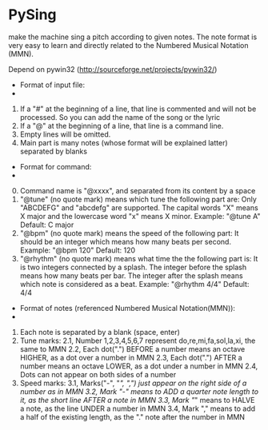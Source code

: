 # PySing
make the machine sing a pitch according to given notes. The note format is very easy to learn and directly related to the Numbered Musical Notation (MMN).

Depend on pywin32 (http://sourceforge.net/projects/pywin32/)

- Format of input file:
- 
1. If a "#" at the beginning of a line, that line is commented and will not be processed.
	So you can add the name of the song or the lyric
2. If a "@" at the beginning of a line, that line is a command line.
3. Empty lines will be omitted.
4. Main part is many notes (whose format will be explained latter) separated by blanks

- Format for command:
- 
0. Command name is "@xxxx", and separated from its content by a space 
1. "@tune" (no quote mark) means which tune the following part are:
	Only "ABCDEFG" and "abcdefg" are supported.
	The capital words "X" means X major and the lowercase word "x" means X minor.
	Example: "@tune A"
	Default: C major
2. "@bpm" (no quote mark) means the speed of the following part:
	It should be an integer which means how many beats per second.
	Example: "@bpm 120"
	Default: 120
3. "@rhythm" (no quote mark) means what time the the following part is:
	It is two integers connected by a splash.
	The integer before the splash means how many beats per bar.
	The integer after the splash means which note is considered as a beat.
	Example: "@rhythm 4/4"
	Default: 4/4

- Format of notes (referenced Numbered Musical Notation(MMN)):
- 
1. Each note is separated by a blank (space, enter)
2. Tune marks:
	2.1, Number 1,2,3,4,5,6,7 represent do,re,mi,fa,sol,la,xi, the same to MMN
	2.2, Each dot(".") BEFORE a number means an octave HIGHER, as a dot over a number in MMN
	2.3, Each dot(".") AFTER a number means an octave LOWER, as a dot under a number in MMN
	2.4, Dots can not appear on both sides of a number
3. Speed marks:
	3.1, Marks("-", "_", ",") just appear on the right side of a number as in MMN 
	3.2, Mark "-" means to ADD a quarter note length to it, as the short line AFTER a note in MMN
	3.3, Mark "_" means to HALVE a note, as the line UNDER a number in MMN
	3.4, Mark "," means to add a half of the existing length, as the "." note after the number in MMN
